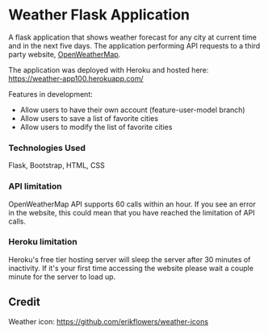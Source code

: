 # Weather Flask Application
A flask application that shows weather forecast for any city at current time and in the next five days. The application performing API requests to a third party website, [OpenWeatherMap](https://openweathermap.org/).

The application was deployed with Heroku and hosted here:
https://weather-app100.herokuapp.com/

Features in development:
- Allow users to have their own account (feature-user-model branch)
- Allow users to save a list of favorite cities
- Allow users to modify the list of favorite cities

### Technologies Used
Flask, Bootstrap, HTML, CSS

### API limitation
OpenWeatherMap API supports 60 calls within an hour. 
If you see an error in the website, this could mean that you have 
reached the limitation of API calls.

### Heroku limitation
Heroku's free tier hosting server will sleep the server after 30 minutes of
inactivity. If it's your first time accessing the website please wait a 
couple minute for the server to load up.

## Credit
Weather icon: https://github.com/erikflowers/weather-icons